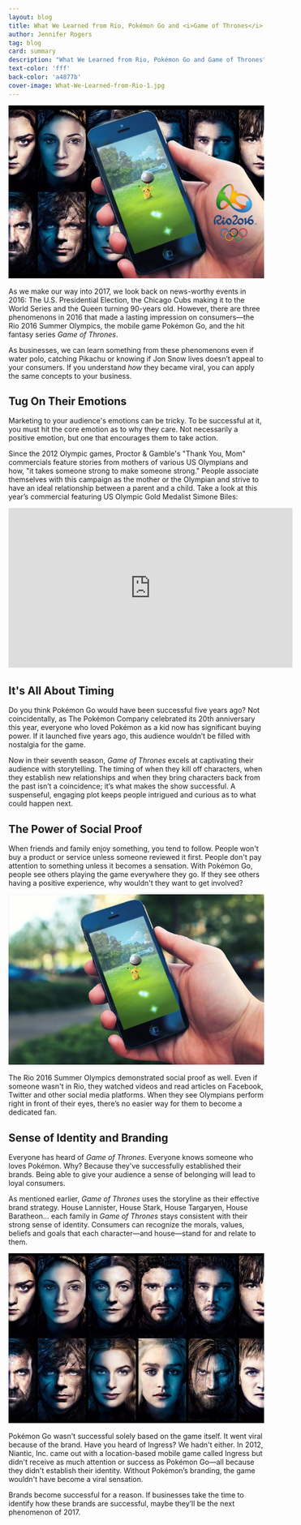 ```yaml
---
layout: blog
title: What We Learned from Rio, Pokémon Go and <i>Game of Thrones</i>
author: Jennifer Rogers
tag: blog
card: summary
description: "What We Learned from Rio, Pokémon Go and Game of Thrones"
text-color: 'fff'
back-color: 'a4877b'
cover-image: What-We-Learned-from-Rio-1.jpg
---
```

![What We've Learned](/img/blog/What-We-Learned-from-Rio-1.jpg)

As we make our way into 2017, we look back on news-worthy events in 2016: The U.S. Presidential Election, the Chicago Cubs making it to the World Series and the Queen turning 90-years old. However, there are three phenomenons in 2016 that made a lasting impression on consumers—the Rio 2016 Summer Olympics, the mobile game Pokémon Go, and the hit fantasy series *Game of Thrones*.

As businesses, we can learn something from these phenomenons even if water polo, catching Pikachu or knowing if Jon Snow lives doesn’t appeal to your consumers. If you understand *how* they became viral, you can apply the same concepts to your business.


Tug On Their Emotions
---------------------
Marketing to your audience's emotions can be tricky. To be successful at it, you must hit the core emotion as to why they care. Not necessarily a positive emotion, but one that encourages them to take action.

Since the 2012 Olympic games, Proctor & Gamble's "Thank You, Mom" commercials feature stories from mothers of various US Olympians and how, "it takes someone strong to make someone strong." People associate themselves with this campaign as the mother or the Olympian and strive to have an ideal relationship between a parent and a child. Take a look at this year’s commercial featuring US Olympic Gold Medalist Simone Biles:

<iframe width="560" height="315" src="https://www.youtube.com/embed/xPsXa5huzQA" frameborder="0" allowfullscreen></iframe>

It's All About Timing
---------------------
Do you think Pokémon Go would have been successful five years ago? Not coincidentally, as The Pokémon Company celebrated its 20th anniversary this year, everyone who loved Pokémon as a kid now has significant buying power. If it launched five years ago, this audience wouldn’t be filled with nostalgia for the game.

Now in their seventh season, *Game of Thrones* excels at captivating their audience with storytelling. The timing of when they kill off characters, when they establish new relationships and when they bring characters back from the past isn’t a coincidence; it’s what makes the show successful. A suspenseful, engaging plot keeps people intrigued and curious as to what could happen next.  

The Power of Social Proof
-------------------------
When friends and family enjoy something, you tend to follow. People won't buy a product or service unless someone reviewed it first. People don't pay attention to something unless it becomes a sensation. With Pokémon Go, people see others playing the game everywhere they go. If they see others having a positive experience, why wouldn't they want to get involved?

<a href="http://www.elitemgtservices.com/pokemon-go-already-popular-tinder-twitter/" target="_blank">![Pokemon Go](/img/blog/What-We-Learned-from-Rio-2.jpg)</a>

The Rio 2016 Summer Olympics demonstrated social proof as well. Even if someone wasn't in Rio, they watched videos and read articles on Facebook, Twitter and other social media platforms. When they see Olympians perform right in front of their eyes, there’s no easier way for them to become a dedicated fan.

Sense of Identity and Branding
------------------------------
Everyone has heard of *Game of Thrones*. Everyone knows someone who loves Pokémon. Why? Because they've successfully established their brands. Being able to give your audience a sense of belonging will lead to loyal consumers.

As mentioned earlier, *Game of Thrones* uses the storyline as their effective brand strategy. House Lannister, House Stark, House Targaryen, House Baratheon... each family in *Game of Thrones* stays consistent with their strong sense of identity. Consumers can recognize the morals, values, beliefs and goals that each character—and house—stand for and relate to them.

<a href="http://www.gamespot.com/gallery/game-of-thrones-season-6-character-catch-up-where-/2900-623/" target="_blank">![Game of Thrones](/img/blog/What-We-Learned-from-Rio-3.jpg)</a>

Pokémon Go wasn't successful solely based on the game itself. It went viral because of the brand. Have you heard of Ingress? We hadn't either. In 2012, Niantic, Inc. came out with a location-based mobile game called Ingress but didn't receive as much attention or success as Pokémon Go—all because they didn't establish their identity. Without Pokémon’s branding, the game wouldn't have become a viral sensation.

Brands become successful for a reason. If businesses take the time to identify how these brands are successful, maybe they’ll be the next phenomenon of 2017.
